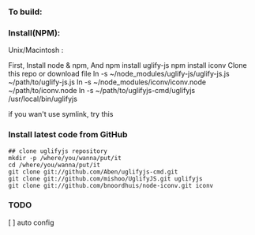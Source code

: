 ### To build:

### Install(NPM):
Unix/Macintosh :

First, Install node & npm, And
    npm install uglify-js
    npm install iconv
Clone this repo or download file
    ln -s ~/node_modules/uglify-js/uglify-js.js ~/path/to/uglify-js.js
    ln -s ~/node_modules/iconv/iconv.node ~/path/to/iconv.node
    ln -s ~/path/to/uglifyjs-cmd/uglifyjs /usr/local/bin/uglifyjs

if you wan't use symlink, try this
### Install latest code from GitHub
    ## clone uglifyjs repository
    mkdir -p /where/you/wanna/put/it
    cd /where/you/wanna/put/it
    git clone git://github.com/Aben/uglifyjs-cmd.git
    git clone git://github.com/mishoo/UglifyJS.git uglifyjs
    git clone git://github.com/bnoordhuis/node-iconv.git iconv
 
    

### TODO
[ ] auto config 
